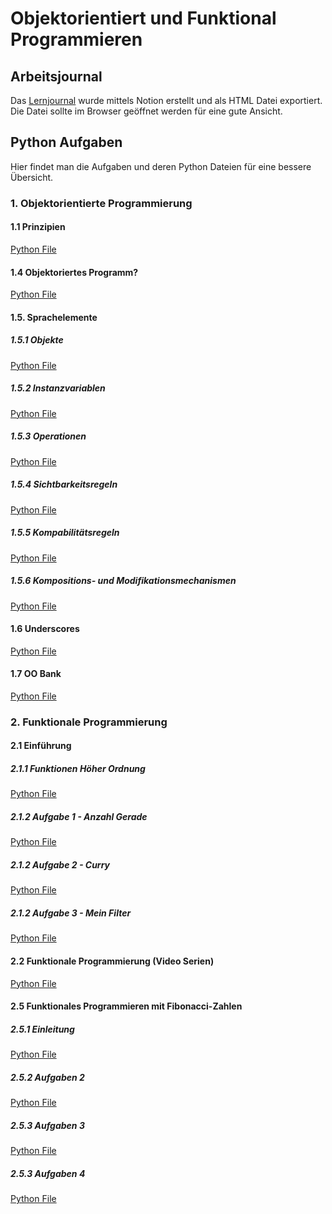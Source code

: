 # Objektorientiert und Funktional Programmieren
## Arbeitsjournal
Das [Lernjournal](https://github.com/alexschillingfhnw/ofp/blob/main/OFP_Lernjournal_Alexander_Schilling.html) wurde mittels Notion erstellt und als HTML Datei exportiert. Die Datei sollte im Browser geöffnet werden für eine gute Ansicht.

## Python Aufgaben
Hier findet man die Aufgaben und deren Python Dateien für eine bessere Übersicht.

### 1. Objektorientierte Programmierung
#### 1.1 Prinzipien
[Python File](https://github.com/alexschillingfhnw/ofp/blob/main/Python%20Files/1.1_prinzipien.py)

#### 1.4 Objektoriertes Programm?
[Python File](https://github.com/alexschillingfhnw/ofp/blob/main/Python%20Files/1.4_objektiorientiert_oder_nicht.py)

#### 1.5. Sprachelemente
##### 1.5.1 Objekte
[Python File](https://github.com/alexschillingfhnw/ofp/blob/main/Python%20Files/1.5.1_objekte.py)

##### 1.5.2 Instanzvariablen
[Python File](https://github.com/alexschillingfhnw/ofp/blob/main/Python%20Files/1.5.2_instanzvariablen.py)

##### 1.5.3 Operationen
[Python File](https://github.com/alexschillingfhnw/ofp/blob/main/Python%20Files/1.5.3_operationen.py)

##### 1.5.4 Sichtbarkeitsregeln
[Python File](https://github.com/alexschillingfhnw/ofp/blob/main/Python%20Files/1.5.4_sichtbarkeitsregeln.py)

##### 1.5.5 Kompabilitätsregeln
[Python File](https://github.com/alexschillingfhnw/ofp/blob/main/Python%20Files/1.5.5_kompabilit%C3%A4tsregeln.py)

##### 1.5.6 Kompositions- und Modifikationsmechanismen
[Python File](https://github.com/alexschillingfhnw/ofp/blob/main/Python%20Files/1.5.6_kompositions_mechanismen.py)

#### 1.6 Underscores
[Python File](https://github.com/alexschillingfhnw/ofp/blob/main/Python%20Files/1.6_underscores.py)

#### 1.7 OO Bank
[Python File](https://github.com/alexschillingfhnw/ofp/blob/main/Python%20Files/1.7_oop_bank.py)

### 2. Funktionale Programmierung
#### 2.1 Einführung
##### 2.1.1 Funktionen Höher Ordnung
[Python File](https://github.com/alexschillingfhnw/ofp/blob/main/Python%20Files/2.1.0_funktionen_h%C3%B6her_ordnung.py)

##### 2.1.2 Aufgabe 1 - Anzahl Gerade
[Python File](https://github.com/alexschillingfhnw/ofp/blob/main/Python%20Files/2.1.1_anzahl_gerade.py)

##### 2.1.2 Aufgabe 2 - Curry
[Python File](https://github.com/alexschillingfhnw/ofp/blob/main/Python%20Files/2.1.2_curry.py)

##### 2.1.2 Aufgabe 3 - Mein Filter
[Python File](https://github.com/alexschillingfhnw/ofp/blob/main/Python%20Files/2.1.3_mein_filter.py)

#### 2.2 Funktionale Programmierung (Video Serien)
[Python File](https://github.com/alexschillingfhnw/ofp/blob/main/Python%20Files/2.2_functional_programming.py)

#### 2.5 Funktionales Programmieren mit Fibonacci-Zahlen

##### 2.5.1 Einleitung
[Python File](https://github.com/alexschillingfhnw/ofp/blob/main/Python%20Files/2.5_fibonacci_zahlen_1_einleitung.py)

##### 2.5.2 Aufgaben 2
[Python File](https://github.com/alexschillingfhnw/ofp/blob/main/Python%20Files/2.5_fibonacci_zahlen_2_aufgabe.py)

##### 2.5.3 Aufgaben 3
[Python File](https://github.com/alexschillingfhnw/ofp/blob/main/Python%20Files/2.5_fibonacci_zahlen_3_aufgabe.py)

##### 2.5.3 Aufgaben 4
[Python File](https://github.com/alexschillingfhnw/ofp/blob/main/Python%20Files/2.5_fibonacci_zahlen_4_aufgabe.py)








